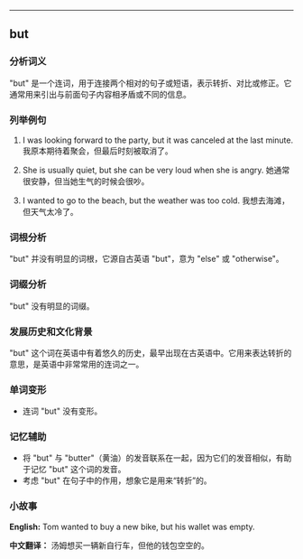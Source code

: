 
---------------
## but
### 分析词义
"but" 是一个连词，用于连接两个相对的句子或短语，表示转折、对比或修正。它通常用来引出与前面句子内容相矛盾或不同的信息。

### 列举例句
1. I was looking forward to the party, but it was canceled at the last minute.
   我原本期待着聚会，但最后时刻被取消了。

2. She is usually quiet, but she can be very loud when she is angry.
   她通常很安静，但当她生气的时候会很吵。

3. I wanted to go to the beach, but the weather was too cold.
   我想去海滩，但天气太冷了。

### 词根分析
"but" 并没有明显的词根，它源自古英语 "but"，意为 "else" 或 "otherwise"。

### 词缀分析
"but" 没有明显的词缀。

### 发展历史和文化背景
"but" 这个词在英语中有着悠久的历史，最早出现在古英语中。它用来表达转折的意思，是英语中非常常用的连词之一。

### 单词变形
- 连词 "but" 没有变形。

### 记忆辅助
- 将 "but" 与 "butter"（黄油）的发音联系在一起，因为它们的发音相似，有助于记忆 "but" 这个词的发音。
- 考虑 "but" 在句子中的作用，想象它是用来“转折”的。

### 小故事
**English:**
Tom wanted to buy a new bike, but his wallet was empty.

**中文翻译：**
汤姆想买一辆新自行车，但他的钱包空空的。

